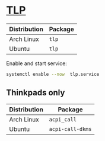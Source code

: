 # [TLP](https://github.com/linrunner/TLP)

| Distribution | Package |
| ------------ | ------- |
| Arch Linux   | `tlp`   |
| Ubuntu       | `tlp`   |

Enable and start service:

```sh
systemctl enable --now  tlp.service
```

## Thinkpads only

| Distribution | Package          |
| ------------ | ---------------- |
| Arch Linux   | `acpi_call`      |
| Ubuntu       | `acpi-call-dkms` |
